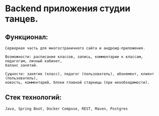 # Backend приложения студии танцев.

## Функционал:

    Серверная часть для многостраничного сайта и андроид-приложения. 
    
    Возможности: расписание классов, запись, комментарии к классам, педагогам, личный кабинет,
    баланс занятий.
    
    Сущности: занятие (класс), педагог (пользователь), абонемент, клиент (пользователь),
    новость, комментарий, блоки главной старницы (при неообходимости).
## Стек технологий: 

    Java, Spring Boot, Docker Compose, REST, Maven, Postgres 